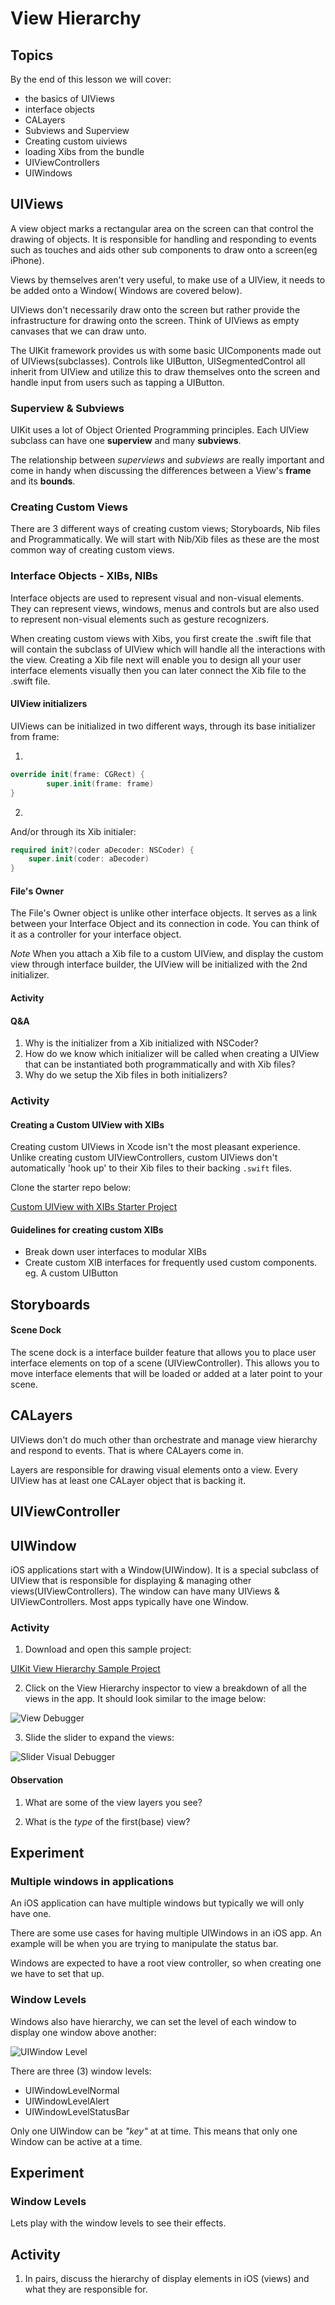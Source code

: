 # View Hierarchy

## Topics

By the end of this lesson we will cover:
- the basics of UIViews
- interface objects
- CALayers
- Subviews and Superview
- Creating custom uiviews
- loading Xibs from the bundle
- UIViewControllers
- UIWindows

## UIViews

A view object marks a rectangular area on the screen can that control the drawing of objects. It is responsible for handling and responding to events such as touches and aids other sub components to draw onto a screen(eg iPhone).

Views by themselves aren't very useful, to make use of a UIView, it needs to be added onto a Window( Windows are covered below).

UIViews don't necessarily draw onto the screen but rather provide the infrastructure for drawing onto the screen. Think of UIViews as empty canvases that we can draw unto.

The UIKit framework provides us with some basic UIComponents made out of UIViews(subclasses). Controls like UIButton, UISegmentedControl all inherit from UIView and utilize this to draw themselves onto the screen and handle input from users such as tapping a UIButton.

### Superview & Subviews

UIKit uses a lot of Object Oriented Programming principles. Each UIView subclass can have one **superview** and many **subviews**.

The relationship between _superviews_ and _subviews_ are really important and come in handy when discussing the differences between a View's **frame** and its **bounds**.

### Creating Custom Views
There are 3 different ways of creating custom views; Storyboards, Nib files and Programmatically. We will start with Nib/Xib files as these are the most common way of creating custom views.

### Interface Objects - XIBs, NIBs
Interface objects are used to represent visual and non-visual elements. They can represent views, windows, menus and controls but are also used to represent non-visual elements such as gesture recognizers.

When creating custom views with Xibs, you first create the .swift file that will contain the subclass of UIView which will handle all the interactions with the view. Creating a Xib file next will enable you to design all your user interface elements visually then you can later connect the Xib file to the .swift file.

#### UIView initializers

UIViews can be initialized in two different ways, through its base initializer from frame:

1.
```swift
override init(frame: CGRect) {
        super.init(frame: frame)  
}
```

2.
And/or through its Xib initialer:

```swift
required init?(coder aDecoder: NSCoder) {
    super.init(coder: aDecoder)    
}
```

#### File's Owner
The File's Owner object is unlike other interface objects. It serves as a link between your Interface Object and its connection in code. You can think of it as a controller for your interface object.

*Note*
When you attach a Xib file to a custom UIView, and display the custom view through interface builder, the UIView will be initialized with the 2nd initializer.

#### Activity
#### Q&A

1. Why is the initializer from a Xib initialized with NSCoder?
2. How do we know which initializer will be called when creating a UIView that can be instantiated both programmatically and with Xib files?
3. Why do we setup the Xib files in both initializers?

### Activity
#### Creating a Custom UIView with XIBs

Creating custom UIViews in Xcode isn't the most pleasant experience. Unlike creating custom UIViewControllers, custom UIViews don't automatically 'hook up' to their Xib files to their backing `.swift` files.

Clone the starter repo below:

[Custom UIView with XIBs Starter Project](https://github.com/Product-College-Labs/ios-custom-views.git)

#### Guidelines for creating custom XIBs

- Break down user interfaces to modular XIBs
- Create custom XIB interfaces for frequently used custom components. eg. A custom UIButton

## Storyboards

#### Scene Dock
The scene dock is a interface builder feature that allows you to place user interface elements on top of a scene (UIViewController). This allows you to move interface elements that will be loaded or added at a later point to your scene.

## CALayers

UIViews don't do much other than orchestrate and manage view hierarchy and respond to events. That is where CALayers come in.

Layers are responsible for drawing visual elements onto a view. Every UIView has at least one CALayer object that is backing it.

## UIViewController



## UIWindow
iOS applications start with a Window(UIWindow). It is a special subclass of UIView that is responsible for displaying & managing other views(UIViewControllers). The window can have many UIViews & UIViewControllers. Most apps typically have one Window.

### Activity

1. Download and open this sample project:

  [UIKit View Hierarchy Sample Project](https://github.com/Product-College-Labs/ios-view-hierarcy)

2. Click on the View Hierarchy inspector to view a breakdown of all the views in the app. It should look similar to the image below:

  ![View Debugger](assets/view-debugger.png)

3. Slide the slider to expand the views:

  ![Slider Visual Debugger](assets/view-hierarcy-slider.png)


#### Observation

1. What are some of the view layers you see?

2. What is the *type* of the first(base) view?


## Experiment
### Multiple windows in applications

An iOS application can have multiple windows but typically we will only have one.

There are some use cases for having multiple UIWindows in an iOS app. An example will be when you are trying to manipulate the status bar.

Windows are expected to have a root view controller, so when creating one we have to set that up.

### Window Levels

Windows also have hierarchy, we can set the level of each window to display one window above another:

![UIWindow Level](assets/uiwindow-levels.png)

There are three (3) window levels:

- UIWindowLevelNormal
- UIWindowLevelAlert
- UIWindowLevelStatusBar


Only one UIWindow can be _"key"_ at at time. This means that only one Window can be active at a time.

## Experiment
### Window Levels

Lets play with the window levels to see their effects.

## Activity

1. In pairs, discuss the hierarchy of display elements in iOS (views) and what they are responsible for.
